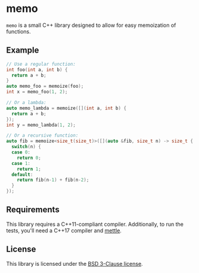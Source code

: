 # memo

``memo`` is a small C++ library designed to allow for easy memoization of
functions.

## Example

```c++
// Use a regular function:
int foo(int a, int b) {
  return a + b;
}
auto memo_foo = memoize(foo);
int x = memo_foo(1, 2);

// Or a lambda:
auto memo_lambda = memoize([](int a, int b) {
  return a + b;
});
int y = memo_lambda(1, 2);

// Or a recursive function:
auto fib = memoize<size_t(size_t)>([](auto &fib, size_t n) -> size_t {
  switch(n) {
  case 0:
    return 0;
  case 1:
    return 1;
  default:
    return fib(n-1) + fib(n-2);
  }
});
```

## Requirements

This library requires a C++11-compliant compiler. Additionally, to run the
tests, you'll need a C++17 compiler and [mettle][mettle].

## License

This library is licensed under the [BSD 3-Clause license](LICENSE).

[mettle]: https://jimporter.github.io/mettle/
